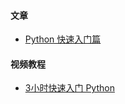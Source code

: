 #### 文章
- [Python 快速入门篇](https://juejin.cn/post/7330879790155448361)

#### 视频教程
- [3小时快速入门 Python](https://www.bilibili.com/video/BV1944y1x7SW)
